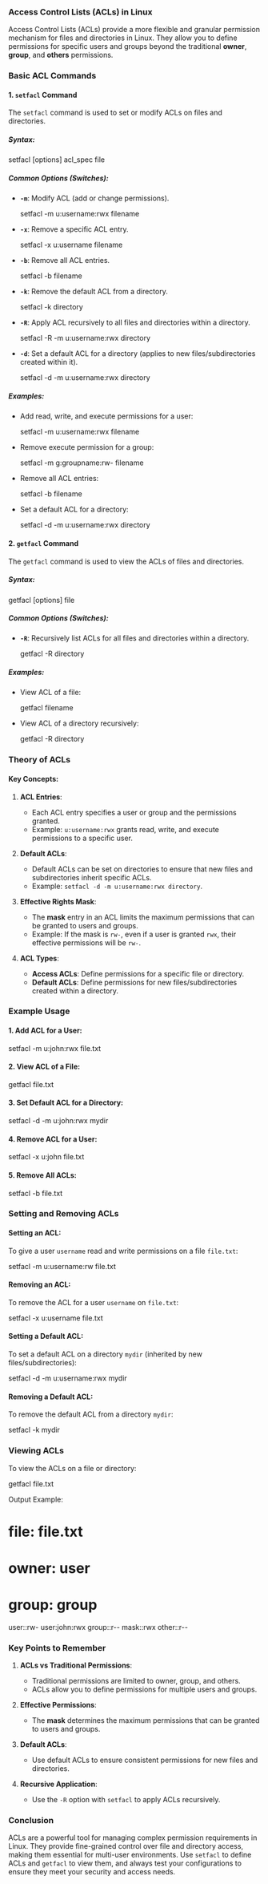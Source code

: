 ### **Access Control Lists (ACLs) in Linux**

Access Control Lists (ACLs) provide a more flexible and granular permission mechanism for files and directories in Linux. They allow you to define permissions for specific users and groups beyond the traditional **owner**, **group**, and **others** permissions.


### **Basic ACL Commands**

#### **1. `setfacl` Command**
The `setfacl` command is used to set or modify ACLs on files and directories.

##### **Syntax:**

setfacl [options] acl_spec file


##### **Common Options (Switches):**
- **`-m`**: Modify ACL (add or change permissions).
  
    setfacl -m u:username:rwx filename
  
- **`-x`**: Remove a specific ACL entry.
  
    setfacl -x u:username filename
  
- **`-b`**: Remove all ACL entries.
  
    setfacl -b filename
  
- **`-k`**: Remove the default ACL from a directory.
  
    setfacl -k directory
  
- **`-R`**: Apply ACL recursively to all files and directories within a directory.
  
    setfacl -R -m u:username:rwx directory
  
- **`-d`**: Set a default ACL for a directory (applies to new files/subdirectories created within it).
  
    setfacl -d -m u:username:rwx directory
  

##### **Examples:**
- Add read, write, and execute permissions for a user:
  
    setfacl -m u:username:rwx filename
  
- Remove execute permission for a group:
  
    setfacl -m g:groupname:rw- filename
  
- Remove all ACL entries:
  
    setfacl -b filename
  
- Set a default ACL for a directory:
  
    setfacl -d -m u:username:rwx directory
  
#### **2. `getfacl` Command**
The `getfacl` command is used to view the ACLs of files and directories.

##### **Syntax:**

getfacl [options] file


##### **Common Options (Switches):**
- **`-R`**: Recursively list ACLs for all files and directories within a directory.
  
    getfacl -R directory
  

##### **Examples:**
- View ACL of a file:
  
    getfacl filename
  
- View ACL of a directory recursively:
  
    getfacl -R directory
  
### **Theory of ACLs**

#### **Key Concepts:**
1. **ACL Entries**:
   - Each ACL entry specifies a user or group and the permissions granted.
   - Example: `u:username:rwx` grants read, write, and execute permissions to a specific user.

2. **Default ACLs**:
   - Default ACLs can be set on directories to ensure that new files and subdirectories inherit specific ACLs.
   - Example: `setfacl -d -m u:username:rwx directory`.

3. **Effective Rights Mask**:
   - The **mask** entry in an ACL limits the maximum permissions that can be granted to users and groups.
   - Example: If the mask is `rw-`, even if a user is granted `rwx`, their effective permissions will be `rw-`.

4. **ACL Types**:
   - **Access ACLs**: Define permissions for a specific file or directory.
   - **Default ACLs**: Define permissions for new files/subdirectories created within a directory.


### **Example Usage**

#### **1. Add ACL for a User:**

setfacl -m u:john:rwx file.txt


#### **2. View ACL of a File:**

getfacl file.txt


#### **3. Set Default ACL for a Directory:**

setfacl -d -m u:john:rwx mydir


#### **4. Remove ACL for a User:**

setfacl -x u:john file.txt


#### **5. Remove All ACLs:**

setfacl -b file.txt

### **Setting and Removing ACLs**

#### **Setting an ACL:**
To give a user `username` read and write permissions on a file `file.txt`:

setfacl -m u:username:rw file.txt


#### **Removing an ACL:**
To remove the ACL for a user `username` on `file.txt`:

setfacl -x u:username file.txt


#### **Setting a Default ACL:**
To set a default ACL on a directory `mydir` (inherited by new files/subdirectories):

setfacl -d -m u:username:rwx mydir


#### **Removing a Default ACL:**
To remove the default ACL from a directory `mydir`:

setfacl -k mydir

### **Viewing ACLs**

To view the ACLs on a file or directory:

getfacl file.txt


Output Example:

# file: file.txt
# owner: user
# group: group
user::rw-
user:john:rwx
group::r--
mask::rwx
other::r--

### **Key Points to Remember**
1. **ACLs vs Traditional Permissions**:
   - Traditional permissions are limited to owner, group, and others.
   - ACLs allow you to define permissions for multiple users and groups.

2. **Effective Permissions**:
   - The **mask** determines the maximum permissions that can be granted to users and groups.

3. **Default ACLs**:
   - Use default ACLs to ensure consistent permissions for new files and directories.

4. **Recursive Application**:
   - Use the `-R` option with `setfacl` to apply ACLs recursively.


### **Conclusion**
ACLs are a powerful tool for managing complex permission requirements in Linux. They provide fine-grained control over file and directory access, making them essential for multi-user environments. Use `setfacl` to define ACLs and `getfacl` to view them, and always test your configurations to ensure they meet your security and access needs.
